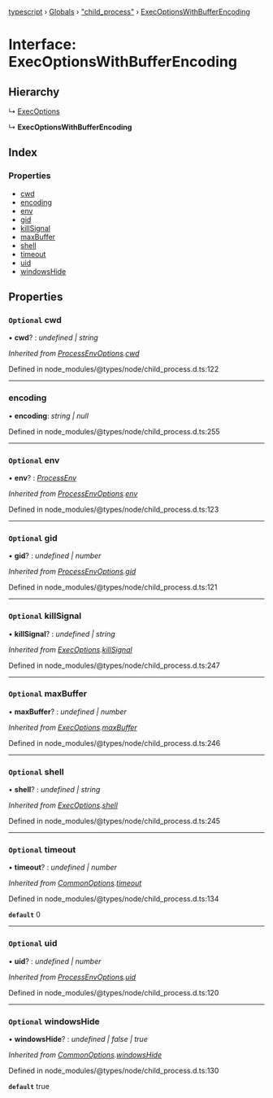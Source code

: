 [typescript](../README.md) › [Globals](../globals.md) › ["child_process"](../modules/_child_process_.md) › [ExecOptionsWithBufferEncoding](_child_process_.execoptionswithbufferencoding.md)

# Interface: ExecOptionsWithBufferEncoding

## Hierarchy

  ↳ [ExecOptions](_child_process_.execoptions.md)

  ↳ **ExecOptionsWithBufferEncoding**

## Index

### Properties

* [cwd](_child_process_.execoptionswithbufferencoding.md#optional-cwd)
* [encoding](_child_process_.execoptionswithbufferencoding.md#encoding)
* [env](_child_process_.execoptionswithbufferencoding.md#optional-env)
* [gid](_child_process_.execoptionswithbufferencoding.md#optional-gid)
* [killSignal](_child_process_.execoptionswithbufferencoding.md#optional-killsignal)
* [maxBuffer](_child_process_.execoptionswithbufferencoding.md#optional-maxbuffer)
* [shell](_child_process_.execoptionswithbufferencoding.md#optional-shell)
* [timeout](_child_process_.execoptionswithbufferencoding.md#optional-timeout)
* [uid](_child_process_.execoptionswithbufferencoding.md#optional-uid)
* [windowsHide](_child_process_.execoptionswithbufferencoding.md#optional-windowshide)

## Properties

### `Optional` cwd

• **cwd**? : *undefined | string*

*Inherited from [ProcessEnvOptions](_child_process_.processenvoptions.md).[cwd](_child_process_.processenvoptions.md#optional-cwd)*

Defined in node_modules/@types/node/child_process.d.ts:122

___

###  encoding

• **encoding**: *string | null*

Defined in node_modules/@types/node/child_process.d.ts:255

___

### `Optional` env

• **env**? : *[ProcessEnv](nodejs.processenv.md)*

*Inherited from [ProcessEnvOptions](_child_process_.processenvoptions.md).[env](_child_process_.processenvoptions.md#optional-env)*

Defined in node_modules/@types/node/child_process.d.ts:123

___

### `Optional` gid

• **gid**? : *undefined | number*

*Inherited from [ProcessEnvOptions](_child_process_.processenvoptions.md).[gid](_child_process_.processenvoptions.md#optional-gid)*

Defined in node_modules/@types/node/child_process.d.ts:121

___

### `Optional` killSignal

• **killSignal**? : *undefined | string*

*Inherited from [ExecOptions](_child_process_.execoptions.md).[killSignal](_child_process_.execoptions.md#optional-killsignal)*

Defined in node_modules/@types/node/child_process.d.ts:247

___

### `Optional` maxBuffer

• **maxBuffer**? : *undefined | number*

*Inherited from [ExecOptions](_child_process_.execoptions.md).[maxBuffer](_child_process_.execoptions.md#optional-maxbuffer)*

Defined in node_modules/@types/node/child_process.d.ts:246

___

### `Optional` shell

• **shell**? : *undefined | string*

*Inherited from [ExecOptions](_child_process_.execoptions.md).[shell](_child_process_.execoptions.md#optional-shell)*

Defined in node_modules/@types/node/child_process.d.ts:245

___

### `Optional` timeout

• **timeout**? : *undefined | number*

*Inherited from [CommonOptions](_child_process_.commonoptions.md).[timeout](_child_process_.commonoptions.md#optional-timeout)*

Defined in node_modules/@types/node/child_process.d.ts:134

**`default`** 0

___

### `Optional` uid

• **uid**? : *undefined | number*

*Inherited from [ProcessEnvOptions](_child_process_.processenvoptions.md).[uid](_child_process_.processenvoptions.md#optional-uid)*

Defined in node_modules/@types/node/child_process.d.ts:120

___

### `Optional` windowsHide

• **windowsHide**? : *undefined | false | true*

*Inherited from [CommonOptions](_child_process_.commonoptions.md).[windowsHide](_child_process_.commonoptions.md#optional-windowshide)*

Defined in node_modules/@types/node/child_process.d.ts:130

**`default`** true

